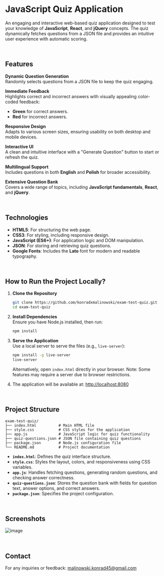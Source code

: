 # JavaScript Quiz Application

An engaging and interactive web-based quiz application designed to test your knowledge of **JavaScript**, **React**, and **jQuery** concepts. The quiz dynamically fetches questions from a JSON file and provides an intuitive user experience with automatic scoring.

<br>

## Features

**Dynamic Question Generation**  
Randomly selects questions from a JSON file to keep the quiz engaging.

**Immediate Feedback**  
Highlights correct and incorrect answers with visually appealing color-coded feedback:  
- **Green** for correct answers.  
- **Red** for incorrect answers.

**Responsive Design**  
Adapts to various screen sizes, ensuring usability on both desktop and mobile devices.

**Interactive UI**  
A clean and intuitive interface with a "Generate Question" button to start or refresh the quiz.

**Multilingual Support**  
Includes questions in both **English** and **Polish** for broader accessibility.

**Extensive Question Bank**  
Covers a wide range of topics, including **JavaScript fundamentals**, **React**, and **jQuery**.

<br>

## Technologies

- **HTML5**: For structuring the web page.  
- **CSS3**: For styling, including responsive design.  
- **JavaScript (ES6+)**: For application logic and DOM manipulation.  
- **JSON**: For storing and retrieving quiz questions.  
- **Google Fonts**: Includes the **Lato** font for modern and readable typography.

<br>

## How to Run the Project Locally?

1. **Clone the Repository**  
   ```bash
   git clone https://github.com/konradxmalinowski/exam-test-quiz.git
   cd exam-test-quiz
   ```

2. **Install Dependencies**  
   Ensure you have Node.js installed, then run:
   ```bash
   npm install
   ```

3. **Serve the Application**  
   Use a local server to serve the files (e.g., `live-server`):  
   ```bash
   npm install -g live-server
   live-server
   ```
   Alternatively, open `index.html` directly in your browser. Note: Some features may require a server due to browser restrictions.

4. The application will be available at: [http://localhost:8080](http://localhost:8080)

<br>

## Project Structure

```
exam-test-quiz/
├── index.html          # Main HTML file
├── style.css           # CSS styles for the application
├── app.js              # JavaScript logic for quiz functionality
├── quiz-questions.json # JSON file containing quiz questions
├── package.json        # Node.js configuration file
└── README.md           # Project documentation
```

- **`index.html`**: Defines the quiz interface structure.  
- **`style.css`**: Styles the layout, colors, and responsiveness using CSS variables.  
- **`app.js`**: Handles fetching questions, generating random questions, and checking answer correctness.  
- **`quiz-questions.json`**: Stores the question bank with fields for question text, answer options, and correct answers.  
- **`package.json`**: Specifies the project configuration.


<br>

## Screenshots
![image](https://github.com/user-attachments/assets/6ce99678-ff8a-4aec-b029-40b494edf517)


<br>

## Contact

For any inquiries or feedback: [malinowski.konrad45@gmail.com](mailto:malinowski.konrad45@gmail.com)
